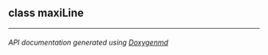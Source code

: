 ## class maxiLine



---

###### API documentation generated using [Doxygenmd](https://github.com/d99kris/doxygenmd)

